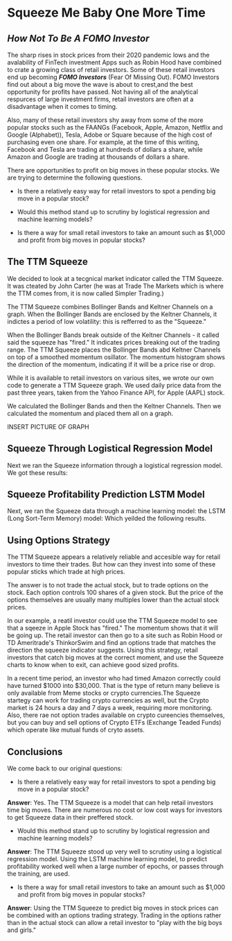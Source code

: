 # Squeeze Me Baby One More Time
## _How Not To Be A FOMO Investor_

The sharp rises in stock prices from their 2020 pandemic lows and the avalability of FinTech investment Apps such as Robin Hood have combined to crate a growing class of retail investors. Some of these retail investors end up becoming ***FOMO Investors*** (Fear Of Missing Out). FOMO Investors find out about a big move the wave is about to crest,and the best opportunity for profits have passed. Not having all of the analytical respurces of large investment firms, retail investors are often at a disadvantage when it comes to timing.

Also, many of these retail investors shy away from some of the more popular stocks such as the FAANGs (Facebook, Apple, Amazon, Netflix and Google (Alphabet)), Tesla, Adobe or Square because of the high cost of purchasing even one share. For example, at the time of this writing, Facebook and Tesla are trading at hundreds of dollars a share, while Amazon and Google are trading at thousands of dollars a share.

There are opportunities to profit on big moves in these popular stocks. We are trying to determine the following questions.

- Is there a relatively easy way for retail investors to spot a pending big move in a popular stock?

- Would this method stand up to scrutiny by logistical regression and machine learning models?

- Is there a way for small retail investors to take an amount such as $1,000 and profit from big moves in popular stocks? 

## The TTM Squeeze

We decided to look at a tecgnical market indicator called the TTM Squeeze. It was cteated by John Carter (he was at Trade The Markets which is where the TTM comes from, it is now called Simpler Trading.) 

The TTM Squeeze combines Bollinger Bands and Keltner Channels on a graph. When the Bollinger Bands are enclosed by the Keltner Channels, it indictes a period of low volatility: this is refferred to as the "Squeeze."

When the Bollinger Bands break outside of the Keltner Channels - it called said the squeeze has "fired." It indicates prices breaking out of the trading range. The TTM Squeeze places the Bollinger Bands abd Keltner Channels on top of a smoothed momentum osillator. The momentum histogram shows the direction of the momentum, indicating if it will be a price rise or drop.

While it is available to retail investors on various sites, we wrote our own code to generate a TTM Squeeze graph. We used daily price data from the past three years, taken from the Yahoo Finance API, for Apple (AAPL) stock. 

We calculated the Bollinger Bands and then the Keltner Channels. Then we calculated the momentum and placed them all on a graph.

INSERT PICTURE OF GRAPH

## Squeeze Through Logistical Regression Model

Next we ran the Squeeze information through a logistical regression model. We got these results:

## Squeeze Profitability Prediction LSTM Model

Next, we ran the Squeeze data through a machine learning model: the LSTM (Long Sort-Term Memory) model: Which yeilded the following results. 

## Using Options Strategy

The TTM Squeeze appears a relatively reliable and accesible way for retail investors to time their trades. But how can they invest into some of these popular sticks which trade at high prices.

The answer is to not trade the actual stock, but to trade options on the stock. Each option controls 100 shares of a given stock. But the price of the options themselves are usually many multiples lower than the actual stock prices. 

In our example, a reatil investor could use the TTM Squeeze model to see that a sqeeze in Apple Stock has "fired." The momentum shows that it will be going up. The retail investor can then go to a site such as Robin Hood or TD Ameritrade's ThinkorSwim and find an options trade that matches the direction the squeeze indicator suggests. Using this strategy, retail investors that catch big moves at the correct moment, and use the Squeeze charts to know when to exit, can achieve good sized profits. 

In a recent time period, an investor who had timed Amazon correctly could have turned $1000 into $30,000. That is the type of return many believe is only available from Meme stocks or crypto currencies.The Squeeze startegy can work for trading crypto currencies as well, but the Crypto market is 24 hours a day and 7 days a week, requiring more monitoring. Also, there rae not option trades available on crypto cureencies themselves, but you can buy and sell options of Crypto ETFs (Exchange Teaded Funds) which operate like mutual funds of cryto assets. 

## Conclusions

We come back to our original questions:

- Is there a relatively easy way for retail investors to spot a pending big move in a popular stock?

**Answer**: Yes. The TTM Squeeze is a model that can help retail investors time big moves. There are numerous no cost or low cost ways for investors to get Squeeze data in their preffered stock.

- Would this method stand up to scrutiny by logistical regression and machine learning models?

**Answer**: The TTM Squeeze stood up very well to scrutiny using a logistical regression model. Using the LSTM machine learning model, to predict profitability worked well when a large number of epochs, or passes through the training, are used.

- Is there a way for small retail investors to take an amount such as $1,000 and profit from big moves in popular stocks?

**Answer**: Using the TTM Squeeze to predict big moves in stock prices can be combined with an options trading strategy. Trading in the options rather than in the actual stock can allow a retail investor to "play with the big boys and girls."









